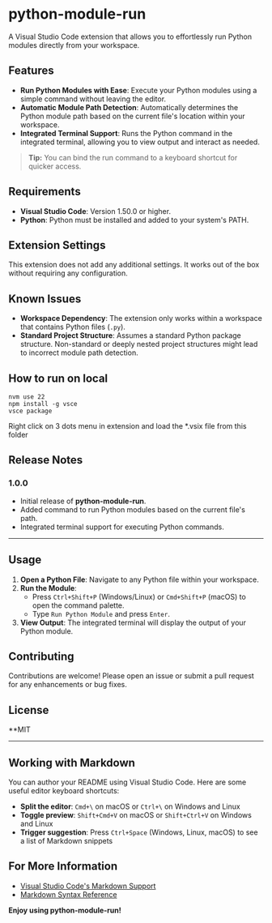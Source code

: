 # python-module-run

A Visual Studio Code extension that allows you to effortlessly run Python modules directly from your workspace.

## Features

- **Run Python Modules with Ease**: Execute your Python modules using a simple command without leaving the editor.
- **Automatic Module Path Detection**: Automatically determines the Python module path based on the current file's location within your workspace.
- **Integrated Terminal Support**: Runs the Python command in the integrated terminal, allowing you to view output and interact as needed.

> **Tip:** You can bind the run command to a keyboard shortcut for quicker access.

## Requirements

- **Visual Studio Code**: Version 1.50.0 or higher.
- **Python**: Python must be installed and added to your system's PATH.

## Extension Settings

This extension does not add any additional settings. It works out of the box without requiring any configuration.

## Known Issues

- **Workspace Dependency**: The extension only works within a workspace that contains Python files (`.py`).
- **Standard Project Structure**: Assumes a standard Python package structure. Non-standard or deeply nested project structures might lead to incorrect module path detection.

## How to run on local
```
nvm use 22
npm install -g vsce
vsce package
```

Right click on 3 dots menu in extension and load the *.vsix file from this folder

## Release Notes

### 1.0.0

- Initial release of **python-module-run**.
- Added command to run Python modules based on the current file's path.
- Integrated terminal support for executing Python commands.

---

## Usage

1. **Open a Python File**: Navigate to any Python file within your workspace.
2. **Run the Module**:
   - Press `Ctrl+Shift+P` (Windows/Linux) or `Cmd+Shift+P` (macOS) to open the command palette.
   - Type `Run Python Module` and press `Enter`.
3. **View Output**: The integrated terminal will display the output of your Python module.

## Contributing

Contributions are welcome! Please open an issue or submit a pull request for any enhancements or bug fixes.

## License

**MIT

---

## Working with Markdown

You can author your README using Visual Studio Code. Here are some useful editor keyboard shortcuts:

- **Split the editor**: `Cmd+\` on macOS or `Ctrl+\` on Windows and Linux
- **Toggle preview**: `Shift+Cmd+V` on macOS or `Shift+Ctrl+V` on Windows and Linux
- **Trigger suggestion**: Press `Ctrl+Space` (Windows, Linux, macOS) to see a list of Markdown snippets

## For More Information

- [Visual Studio Code's Markdown Support](https://code.visualstudio.com/docs/languages/markdown)
- [Markdown Syntax Reference](https://www.markdownguide.org/basic-syntax/)

**Enjoy using python-module-run!**
